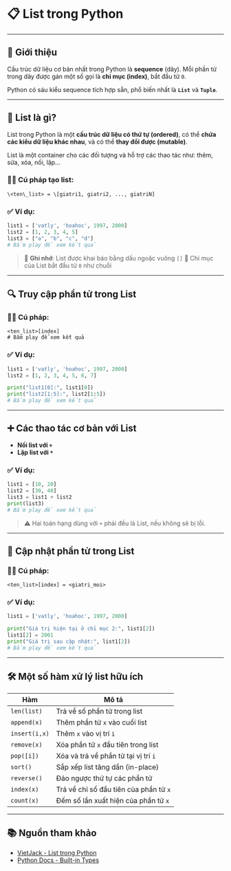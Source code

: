 
# 📋 List trong Python

---

## 📘 Giới thiệu

Cấu trúc dữ liệu cơ bản nhất trong Python là **sequence** (dãy). Mỗi phần tử trong dãy được gán một số gọi là **chỉ mục (index)**, bắt đầu từ `0`.

Python có sáu kiểu sequence tích hợp sẵn, phổ biến nhất là **`List`** và **`Tuple`**.

---

## 🧱 List là gì?

List trong Python là một **cấu trúc dữ liệu có thứ tự (ordered)**, có thể **chứa các kiểu dữ liệu khác nhau**, và có thể **thay đổi được (mutable)**.

List là một container cho các đối tượng và hỗ trợ các thao tác như: thêm, sửa, xóa, nối, lặp...

### 🧑‍💻 Cú pháp tạo list:

```
\<ten\_list> = \[giatri1, giatri2, ..., giatriN]
````

### ✅ Ví dụ:

```python
list1 = ['vatly', 'hoahoc', 1997, 2000]
list2 = [1, 2, 3, 4, 5]
list3 = ["a", "b", "c", "d"]
# Bấm play để xem kết quả
````

> 📌 **Ghi nhớ**: List được khai báo bằng dấu ngoặc vuông `[]`
> 📌 Chỉ mục của List bắt đầu từ `0` như chuỗi

---

## 🔍 Truy cập phần tử trong List

### 🧑‍💻 Cú pháp:

```
<ten_list>[index]
# Bấm play để xem kết quả
```

### ✅ Ví dụ:

```python
list1 = ['vatly', 'hoahoc', 1997, 2000]
list2 = [1, 2, 3, 4, 5, 6, 7]

print("list1[0]:", list1[0])
print("list2[1:5]:", list2[1:5])
# Bấm play để xem kết quả
```

---

## ➕ Các thao tác cơ bản với List

* **Nối list với `+`**
* **Lặp list với `*`**

### ✅ Ví dụ:

```python
list1 = [10, 20]
list2 = [30, 40]
list3 = list1 + list2
print(list3)
# Bấm play để xem kết quả
```

> ⚠️ Hai toán hạng dùng với `+` phải đều là List, nếu không sẽ bị lỗi.

---

## 🔁 Cập nhật phần tử trong List

### 🧑‍💻 Cú pháp:

```
<ten_list>[index] = <giatri_moi>
```

### ✅ Ví dụ:

```python
list1 = ['vatly', 'hoahoc', 1997, 2000]

print("Giá trị hiện tại ở chỉ mục 2:", list1[2])
list1[2] = 2001
print("Giá trị sau cập nhật:", list1[2])
# Bấm play để xem kết quả
```

---

## 🛠 Một số hàm xử lý list hữu ích

| Hàm           | Mô tả                                  |
| ------------- | -------------------------------------- |
| `len(list)`   | Trả về số phần tử trong list           |
| `append(x)`   | Thêm phần tử `x` vào cuối list         |
| `insert(i,x)` | Thêm `x` vào vị trí `i`                |
| `remove(x)`   | Xóa phần tử `x` đầu tiên trong list    |
| `pop([i])`    | Xóa và trả về phần tử tại vị trí `i`   |
| `sort()`      | Sắp xếp list tăng dần (in-place)       |
| `reverse()`   | Đảo ngược thứ tự các phần tử           |
| `index(x)`    | Trả về chỉ số đầu tiên của phần tử `x` |
| `count(x)`    | Đếm số lần xuất hiện của phần tử `x`   |

---

## 📚 Nguồn tham khảo

* [VietJack - List trong Python](http://vietjack.com/python/list_trong_python.jsp)
* [Python Docs - Built-in Types](https://docs.python.org/3/library/stdtypes.html#lists)


